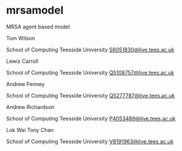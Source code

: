 # mrsamodel
MRSA agent based model 

Tom Wilson

School of Computing
Teesside University
S6051830@live.tees.ac.uk



Lewis Carroll

School of Computing
Teesside University
Q5108757@live.tees.ac.uk



Andrew Fenney

School of Computing
Teesside University
Q5277787@live.tees.ac.uk
 
Andrew Richardson

School of Computing
Teesside University
P4053489@live.tees.ac.uk

Lok Wai Tony Chan

School of Computing
Teesside University
V8191963@live.tees.ac.uk
